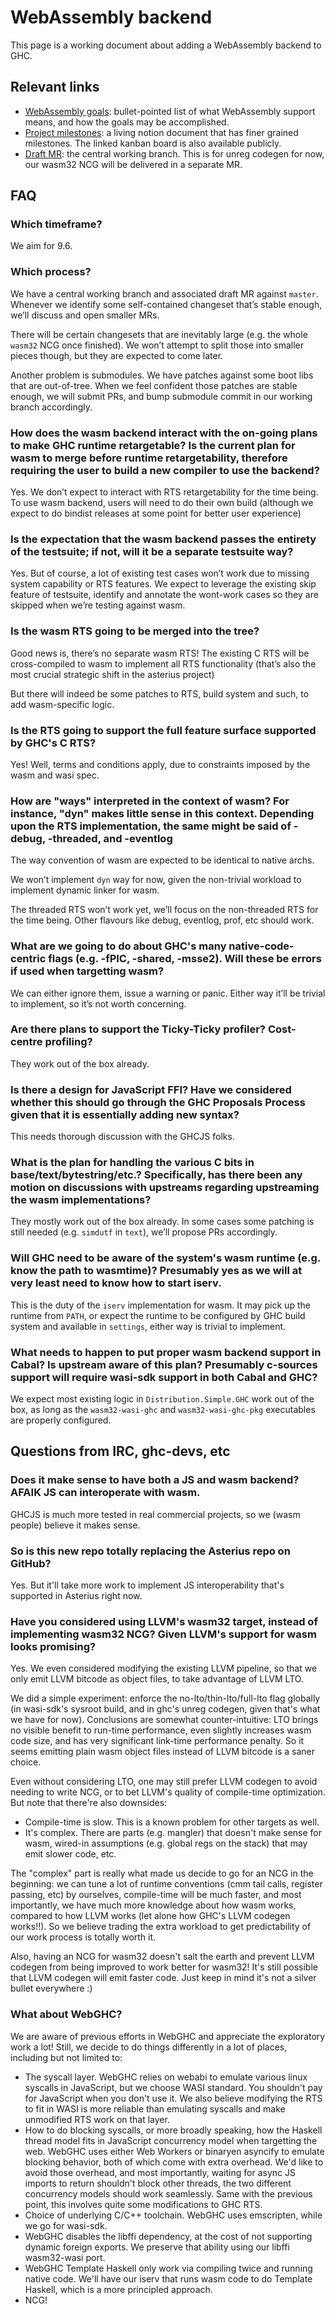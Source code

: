 # WebAssembly backend

This page is a working document about adding a WebAssembly backend to GHC.

## Relevant links

- [WebAssembly goals](https://gitlab.haskell.org/ghc/ghc/-/wikis/WebAssembly-goals): bullet-pointed list of what WebAssembly support means, and how the goals may be accomplished.
- [Project milestones](https://terrorjack.notion.site/Project-Milestones-02-22-2022-edition-9b751df9025a46d1b68b077083c83683): a living notion document that has finer grained milestones. The linked kanban board is also available publicly.
- [Draft MR](https://gitlab.haskell.org/ghc/ghc/-/merge_requests/7632): the central working branch. This is for unreg codegen for now, our wasm32 NCG will be delivered in a separate MR.

## FAQ

### Which timeframe?

We aim for 9.6.

### Which process?

We have a central working branch and associated draft MR against `master`. Whenever we identify some self-contained changeset that’s stable enough, we’ll discuss and open smaller MRs.

There will be certain changesets that are inevitably large (e.g. the whole `wasm32` NCG once finished). We won’t attempt to split those into smaller pieces though, but they are expected to come later.

Another problem is submodules. We have patches against some boot libs that are out-of-tree. When we feel confident those patches are stable enough, we will submit PRs, and bump submodule commit in our working branch accordingly.

### How does the wasm backend interact with the on-going plans to make GHC runtime retargetable? Is the current plan for wasm to merge before runtime retargetability, therefore requiring the user to build a new compiler to use the backend?

Yes. We don’t expect to interact with RTS retargetability for the time being. To use wasm backend, users will need to do their own build (although we expect to do bindist releases at some point for better user experience)

### Is the expectation that the wasm backend passes the entirety of the testsuite; if not, will it be a separate testsuite way?

Yes. But of course, a lot of existing test cases won’t work due to missing system capability or RTS features. We expect to leverage the existing skip feature of testsuite, identify and annotate the wont-work cases so they are skipped when we’re testing against wasm.

### Is the wasm RTS going to be merged into the tree?

Good news is, there’s no separate wasm RTS! The existing C RTS will be cross-compiled to wasm to implement all RTS functionality (that’s also the most crucial strategic shift in the asterius project)

But there will indeed be some patches to RTS, build system and such, to add wasm-specific logic.

### Is the RTS going to support the full feature surface supported by GHC's C RTS?

Yes! Well, terms and conditions apply, due to constraints imposed by the wasm and wasi spec.

### How are "ways" interpreted in the context of wasm? For instance, "dyn" makes little sense in this context. Depending upon the RTS implementation, the same might be said of -debug, -threaded, and -eventlog

The way convention of wasm are expected to be identical to native archs.

We won’t implement `dyn` way for now, given the non-trivial workload to implement dynamic linker for wasm.

The threaded RTS won’t work yet, we’ll focus on the non-threaded RTS for the time being. Other flavours like debug, eventlog, prof, etc should work.

### What are we going to do about GHC's many native-code-centric flags (e.g. -fPIC, -shared, -msse2). Will these be errors if used when targetting wasm?

We can either ignore them, issue a warning or panic. Either way it’ll be trivial to implement, so it’s not worth concerning.

### Are there plans to support the Ticky-Ticky profiler? Cost-centre profiling?

They work out of the box already.

### Is there a design for JavaScript FFI? Have we considered whether this should go through the GHC Proposals Process given that it is essentially adding new syntax?

This needs thorough discussion with the GHCJS folks.

### What is the plan for handling the various C bits in base/text/bytestring/etc.? Specifically, has there been any motion on discussions with upstreams regarding upstreaming the wasm implementations?

They mostly work out of the box already. In some cases some patching is still needed (e.g. `simdutf` in `text`), we’ll propose PRs accordingly.

### Will GHC need to be aware of the system's wasm runtime (e.g. know the path to wasmtime)? Presumably yes as we will at very least need to know how to start iserv.

This is the duty of the `iserv` implementation for wasm. It may pick up the runtime from `PATH`, or expect the runtime to be configured by GHC build system and available in `settings`, either way is trivial to implement.

### What needs to happen to put proper wasm backend support in Cabal? Is upstream aware of this plan? Presumably c-sources support will require wasi-sdk support in both Cabal and GHC?

We expect most existing logic in `Distribution.Simple.GHC` work out of the box, as long as the `wasm32-wasi-ghc` and `wasm32-wasi-ghc-pkg` executables are properly configured.

## Questions from IRC, ghc-devs, etc

### Does it make sense to have both a JS and wasm backend? AFAIK JS can interoperate with wasm.

GHCJS is much more tested in real commercial projects, so we (wasm people) believe it makes sense.

### So is this new repo totally replacing the Asterius repo on GitHub?

Yes. But it'll take more work to implement JS interoperability that's supported in Asterius right now.

### Have you considered using LLVM's wasm32 target, instead of implementing wasm32 NCG? Given LLVM's support for wasm looks promising?

Yes. We even considered modifying the existing LLVM pipeline, so that we only emit LLVM bitcode as object files, to take advantage of LLVM LTO.

We did a simple experiment: enforce the no-lto/thin-lto/full-lto flag globally (in wasi-sdk's sysroot build, and in ghc's unreg codegen, given that's what we have for now). Conclusions are somewhat counter-intuitive: LTO brings no visible benefit to run-time performance, even slightly increases wasm code size, and has very significant link-time performance penalty. So it seems emitting plain wasm object files instead of LLVM bitcode is a saner choice.

Even without considering LTO, one may still prefer LLVM codegen to avoid needing to write NCG, or to bet LLVM's quality of compile-time optimization. But note that there're also downsides:

- Compile-time is slow. This is a known problem for other targets as well.
- It's complex. There are parts (e.g. mangler) that doesn't make sense for wasm, wired-in assumptions (e.g. global regs on the stack) that may emit slower code, etc.

The "complex" part is really what made us decide to go for an NCG in the beginning: we can tune a lot of runtime conventions (cmm tail calls, register passing, etc) by ourselves, compile-time will be much faster, and most importantly, we have much more knowledge about how wasm works, compared to how LLVM works (let alone how GHC's LLVM codegen works!!). So we believe trading the extra workload to get predictability of our work process is totally worth it.

Also, having an NCG for wasm32 doesn't salt the earth and prevent LLVM codegen from being improved to work better for wasm32! It's still possible that LLVM codegen will emit faster code. Just keep in mind it's not a silver bullet everywhere :)

### What about WebGHC?

We are aware of previous efforts in WebGHC and appreciate the exploratory work a lot! Still, we decide to do things differently in a lot of places, including but not limited to:

- The syscall layer. WebGHC relies on webabi to emulate various linux syscalls in JavaScript, but we choose WASI standard. You shouldn't pay for JavaScript when you don't use it. We also believe modifying the RTS to fit in WASI is more reliable than emulating syscalls and make unmodified RTS work on that layer.
- How to do blocking syscalls, or more broadly speaking, how the Haskell thread model fits in JavaScript concurrency model when targetting the web. WebGHC uses either Web Workers or binaryen asyncify to emulate blocking behavior, both of which come with extra overhead. We'd like to avoid those overhead, and most importantly, waiting for async JS imports to return shouldn't block other threads, the two different concurrency models should work seamlessly. Same with the previous point, this involves quite some modifications to GHC RTS.
- Choice of underlying C/C++ toolchain. WebGHC uses emscripten, while we go for wasi-sdk.
- WebGHC disables the libffi dependency, at the cost of not supporting dynamic foreign exports. We preserve that ability using our libffi wasm32-wasi port.
- WebGHC Template Haskell only work via compiling twice and running native code. We'll have our iserv that runs wasm code to do Template Haskell, which is a more principled approach.
- NCG!